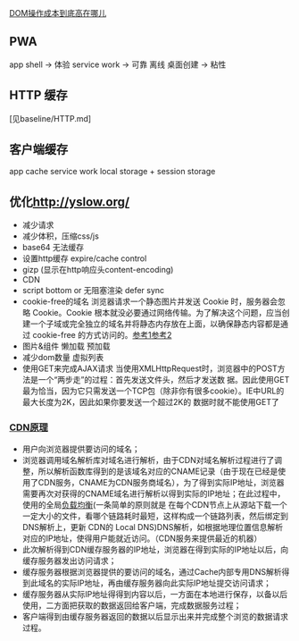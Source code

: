 [DOM操作成本到底高在哪儿](https://segmentfault.com/a/1190000014070240)

## PWA

app shell -> 体验
service work -> 可靠
离线 桌面创建 -> 粘性

## HTTP 缓存

[见baseline/HTTP.md]

## 客户端缓存

app cache
service work
local storage + session storage

## 优化<http://yslow.org/>

- 减少请求
- 减少体积，压缩css/js
- base64 无法缓存
- 设置http缓存 expire/cache control
- gizp (显示在http响应头content-encoding)
- CDN
- script bottom or 无阻塞渲染 defer sync
- cookie-free的域名 浏览器请求一个静态图片并发送 Cookie 时，服务器会忽略 Cookie。Cookie 根本就没必要通过网络传输。为了解决这个问题，应当创建一个子域或完全独立的域名并将静态内存放在上面，以确保静态内容都是通过 cookie-free 的方式访问的。[参考1](https://cloud.tencent.com/developer/article/1082371)[参考2](https://blog.csdn.net/southflow/article/details/9342385)
- 图片&组件 懒加载 预加载
- 减少dom数量 虚拟列表
- 使用GET来完成AJAX请求 
  当使用XMLHttpRequest时，浏览器中的POST方法是一个“两步走”的过程：首先发送文件头，然后才发送数 据。因此使用GET最为恰当，因为它只需发送一个TCP包（除非你有很多cookie）。IE中URL的最大长度为2K，因此如果你要发送一个超过2K的 数据时就不能使用GET了
### [CDN原理](https://blog.csdn.net/heluan123132/article/details/73331511#commentBox)

- 用户向浏览器提供要访问的域名；
- 浏览器调用域名解析库对域名进行解析，由于CDN对域名解析过程进行了调整，所以解析函数库得到的是该域名对应的CNAME记录（由于现在已经是使用了CDN服务，CNAME为CDN服务商域名），为了得到实际IP地址，浏览器需要再次对获得的CNAME域名进行解析以得到实际的IP地址；在此过程中，使用的全局[负载均衡](https://blog.csdn.net/u010857034/article/details/80693308)(一条简单的原则就是 在每个CDN节点上从源站下载一个一定大小的文件，看哪个链路耗时最短，这样构成一个链路列表，然后绑定到 DNS解析上，更新 CDN的 Local DNS)DNS解析，如根据地理位置信息解析对应的IP地址，使得用户能就近访问。（CDN服务来提供最近的机器）
- 此次解析得到CDN缓存服务器的IP地址，浏览器在得到实际的IP地址以后，向缓存服务器发出访问请求；
- 缓存服务器根据浏览器提供的要访问的域名，通过Cache内部专用DNS解析得到此域名的实际IP地址，再由缓存服务器向此实际IP地址提交访问请求；
- 缓存服务器从实际IP地址得得到内容以后，一方面在本地进行保存，以备以后使用，二方面把获取的数据返回给客户端，完成数据服务过程；
- 客户端得到由缓存服务器返回的数据以后显示出来并完成整个浏览的数据请求过程。